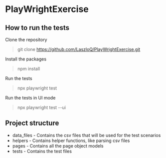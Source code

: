 # PlayWrightExercise  

## How to run the tests
Clone the repository
> git clone https://github.com/LaszloQ/PlayWrightExercise.git

Install the packages
> npm install

Run the tests
> npx playwright test

Run the tests in UI mode
> npx playwright test --ui

## Project structure
- data_files - Contains the csv files that will be used for the test scenarios 
- helpers - Contains helper functions, like parsing csv files
- pages - Contains all the page object models
- tests - Contains the test files
